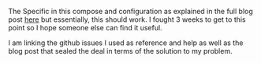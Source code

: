 The Specific in this compose and configuration as explained in the full blog post [here]() but essentially, this should work. I fought 3 weeks to get to this point so I hope someone else can find it useful.

I am linking the github issues I used as reference and help as well as the blog post that sealed the deal in terms of the solution to my problem. 